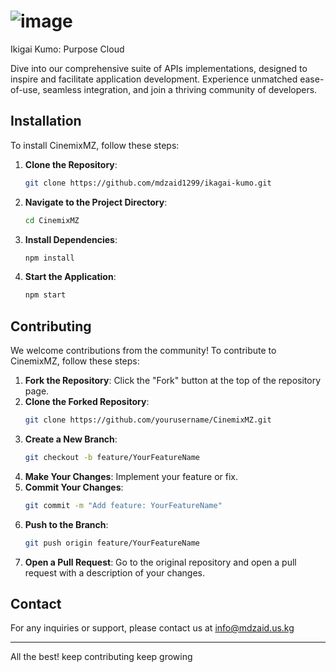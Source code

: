 # ![image](https://github.com/user-attachments/assets/2e3b15f1-bfed-4554-a6a2-d0395bef9da8)

Ikigai Kumo: Purpose Cloud

Dive into our comprehensive suite of APIs implementations, designed to inspire and facilitate application development. Experience unmatched ease-of-use, seamless integration, and join a thriving community of developers.

## Installation

To install CinemixMZ, follow these steps:

1. **Clone the Repository**:
   ```bash
   git clone https://github.com/mdzaid1299/ikagai-kumo.git
   ```

2. **Navigate to the Project Directory**:
   ```bash
   cd CinemixMZ
   ```

3. **Install Dependencies**:
   ```bash
   npm install
   ```

4. **Start the Application**:
   ```bash
   npm start
   ```
## Contributing

We welcome contributions from the community! To contribute to CinemixMZ, follow these steps:

1. **Fork the Repository**: Click the "Fork" button at the top of the repository page.
2. **Clone the Forked Repository**:
   ```bash
   git clone https://github.com/yourusername/CinemixMZ.git
   ```
3. **Create a New Branch**:
   ```bash
   git checkout -b feature/YourFeatureName
   ```
4. **Make Your Changes**: Implement your feature or fix.
5. **Commit Your Changes**:
   ```bash
   git commit -m "Add feature: YourFeatureName"
   ```
6. **Push to the Branch**:
   ```bash
   git push origin feature/YourFeatureName
   ```
7. **Open a Pull Request**: Go to the original repository and open a pull request with a description of your changes.

## Contact

For any inquiries or support, please contact us at info@mdzaid.us.kg

---

All the best! keep contributing keep growing 

